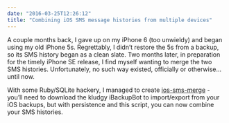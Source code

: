```yaml
---
date: "2016-03-25T12:26:12"
title: "Combining iOS SMS message histories from multiple devices"
---
```


A couple months back, I gave up on my iPhone 6 (too unwieldy) and began using my old iPhone 5s. Regrettably, I didn’t restore the 5s from a backup, so its SMS history began as a clean slate. Two months later, in preparation for the timely iPhone SE release, I find myself wanting to merge the two SMS histories. Unfortunately, no such way existed, officially or otherwise... until now.

With some Ruby/SQLite hackery, I managed to create [ios-sms-merge](https://github.com/licyeus/ios-sms-merge) - you’ll need to download the kludgy iBackupBot to import/export from your iOS backups, but with persistence and this script, you can now combine your SMS histories.
